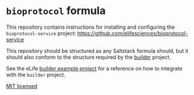 # `bioprotocol` formula

This repository contains instructions for installing and configuring the `bioprotocol-service`
project: https://github.com/elifesciences/bioprotocol-service

This repository should be structured as any Saltstack formula should, but it 
should also conform to the structure required by the [builder](https://github.com/elifesciences/builder) 
project.

See the eLife [builder example project](https://github.com/elifesciences/builder-example-project)
for a reference on how to integrate with the `builder` project.

[MIT licensed](LICENCE.txt)

